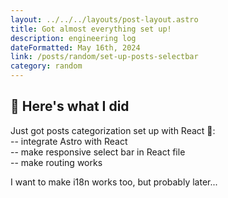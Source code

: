 ```yaml
---
layout: ../../../layouts/post-layout.astro
title: Got almost everything set up!
description: engineering log
dateFormatted: May 16th, 2024
link: /posts/random/set-up-posts-selectbar
category: random
---
```


## 📝 **Here's what I did**

Just got posts categorization set up with React 🎉:<br />
-- integrate Astro with React<br />
-- make responsive select bar in React file<br />
-- make routing works<br />

I want to make i18n works too, but probably later...
